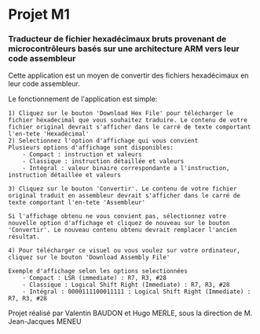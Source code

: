 
# Projet M1
### Traducteur de fichier hexadécimaux bruts provenant de microcontrôleurs basés sur une architecture ARM vers leur code assembleur

Cette application est un moyen de convertir des fichiers hexadécimaux en leur code assembleur.

Le fonctionnement de l'application est simple:

    1) Cliquez sur le bouton 'Download Hex File' pour télécharger le fichier héxadecimal que vous souhaitez traduire. Le contenu de votre fichier original devrait s'afficher dans le carré de texte comportant l'en-tete 'Hexadécimal'
    2) Selectionnez l'option d'affichage qui vous convient
    Plusieurs options d'affichage sont disponibles:
        - Compact : instruction et valeurs
        - Classique : instruction détaillée et valeurs
        - Intégral : valeur binaire correspondante a l'instruction, instruction détaillée et valeurs

    3) Cliquez sur le bouton 'Convertir'. Le contenu de votre fichier original traduit en assembleur devrait s'afficher dans le carré de texte comportant l'en-tete 'Assembleur'

    Si l'affichage obtenu ne vous convient pas, sélectionnez votre nouvelle option d'affichage et cliquez de nouveau sur le bouton 'Convertir'. Le nouveau contenu obtenu devrait remplacer l'ancien résultat.

    4) Pour télécharger ce visuel ou vous voulez sur votre ordinateur, cliquez sur le bouton 'Download Assembly File'
    
    Exemple d'affichage selon les options selectionnées
        - Compact : LSR (immediate) : R7, R3, #28
        - Classique : Logical Shift Right (Immediate) : R7, R3, #28
        - Intégral : 0000111100011111 : Logical Shift Right (Immediate) : R7, R3, #28


Projet réalisé par Valentin BAUDON et Hugo MERLE, sous la direction de M. Jean-Jacques MENEU
